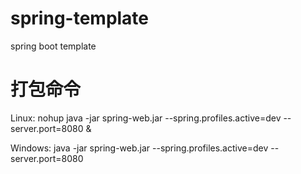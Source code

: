 # spring-template
spring boot template

# 打包命令
Linux: 
nohup java -jar spring-web.jar --spring.profiles.active=dev --server.port=8080 &

Windows: 
java -jar spring-web.jar --spring.profiles.active=dev --server.port=8080
